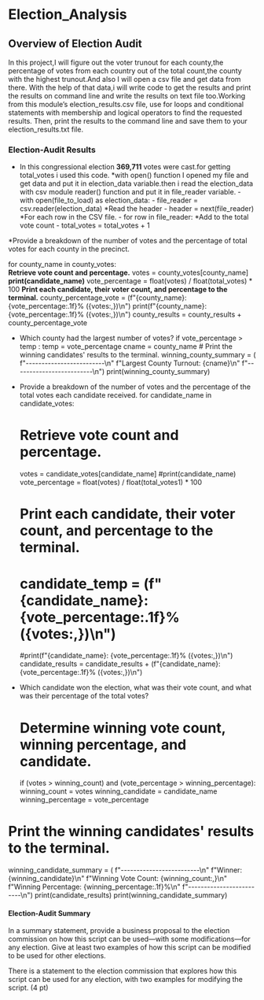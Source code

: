 # Election_Analysis
## Overview of Election Audit
In this project,I will figure out the voter trunout for each county,the percentage of votes from each country out of the total count,the county with the highest trunout.And also I will open a csv file and get  data from there. With the help of that data,i will write code to get the results and print the results on command line and write the results on text file too.Working from this module’s election_results.csv file, use for loops and conditional statements with membership and logical operators to find the requested results. Then, print the results to the command line and save them to your election_results.txt file.

### Election-Audit Results

* In this congressional election  **369,711** votes were cast.for getting total_votes i used this code.
    *with open() function I opened my file and get data and put  it in election_data variable.then i read the election_data with csv module reader() function and put it in            file_reader variable.
      - with open(file_to_load) as election_data:
      - file_reader = csv.reader(election_data)
    *Read the header
      - header = next(file_reader)
    *For each row in the CSV file.
      - for row in file_reader:
    *Add to the total vote count
      - total_votes = total_votes + 1
      
*Provide a breakdown of the number of votes and the percentage of total votes for each county in the precinct.

for county_name in county_votes:  
    **Retrieve vote count and percentage.**
    votes = county_votes[county_name]
    **print(candidate_name)**
    vote_percentage = float(votes) / float(total_votes) * 100
    **Print each candidate, their voter count, and percentage to the terminal.**
    county_percentage_vote = (f"{county_name}: {vote_percentage:.1f}% ({votes:,})\n")
    print(f"{county_name}: {vote_percentage:.1f}% ({votes:,})\n")
    county_results = county_results + county_percentage_vote  
    
* Which county had the largest number of votes?
   if  vote_percentage > temp :
      temp = vote_percentage
      cname = county_name
        # Print the winning candidates' results to the terminal.
winning_county_summary = (
    f"-------------------------\n"
    f"Largest County Turnout: {cname}\n"
    f"-------------------------\n")
print(winning_county_summary)

* Provide a breakdown of the number of votes and the percentage of the total votes each candidate received.
   for candidate_name in candidate_votes:
    # Retrieve vote count and percentage.
    votes = candidate_votes[candidate_name]
    #print(candidate_name)
    vote_percentage = float(votes) / float(total_votes1) * 100
    # Print each candidate, their voter count, and percentage to the terminal.
    # candidate_temp = (f"{candidate_name}: {vote_percentage:.1f}% ({votes:,})\n")
    #print(f"{candidate_name}: {vote_percentage:.1f}% ({votes:,})\n")
    candidate_results = candidate_results + (f"{candidate_name}: {vote_percentage:.1f}% ({votes:,})\n")
* Which candidate won the election, what was their vote count, and what was their percentage of the total votes?
   # Determine winning vote count, winning percentage, and candidate.
    if (votes > winning_count) and (vote_percentage > winning_percentage):
        winning_count = votes
        winning_candidate = candidate_name
        winning_percentage = vote_percentage
# Print the winning candidates' results to the terminal.
winning_candidate_summary = (
    f"-------------------------\n"
    f"Winner: {winning_candidate}\n"
    f"Winning Vote Count: {winning_count:,}\n"
    f"Winning Percentage: {winning_percentage:.1f}%\n"
    f"-------------------------\n")
print(candidate_results) 
print(winning_candidate_summary)




#### Election-Audit Summary
In a summary statement, provide a business proposal to the election commission on how this script can be used—with some modifications—for any election. Give at least two examples of how this script can be modified to be used for other elections.

There is a statement to the election commission that explores how this script can be used for any election, with two examples for modifying the script. (4 pt)
